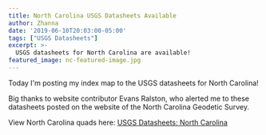 ```yaml
---
title: North Carolina USGS Datasheets Available
author: Zhanna
date: '2019-06-10T20:03:00-05:00'
tags: ["USGS Datasheets"]
excerpt: >-
  USGS datasheets for North Carolina are available!
featured_image: nc-featured-image.jpg
---
```


Today I'm posting my index map to the USGS datasheets for North Carolina!

Big thanks to website contributor Evans Ralston, who alerted me to these datasheets posted on the website of the North Carolina Geodetic Survey.

View North Carolina quads here: [USGS Datasheets: North Carolina](/usgs-datasheets/north-carolina/)